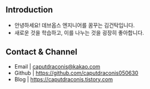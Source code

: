 ## Introduction
- 안녕하세요! 데브옵스 엔지니어를 꿈꾸는 김건탁입니다.
- 새로운 것을 학습하고, 이를 나누는 것을 굉장히 좋아합니다.

## Contact & Channel
- Email | caputdraconis@kakao.com
- Github | https://github.com/caputdraconis050630
- Blog | https://caputdraconis.tistory.com
